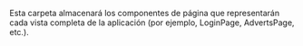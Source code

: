 Esta carpeta almacenará los componentes de página que representarán cada vista completa de la aplicación (por ejemplo, LoginPage, AdvertsPage, etc.).